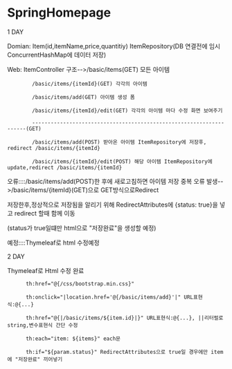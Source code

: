 # SpringHomepage
1 DAY

Domian: Item(id,itemName,price,quantitiy) ItemRepository(DB 연결전에 임시 ConcurrentHashMap에 데이터 저장)  

Web: ItemController
     구조-->/basic/items(GET) 모든 아이템 
     
            /basic/items/{itemId}(GET) 각각의 아이템 
            
            /basic/items/add(GET) 아이템 생성 폼       
            
            /basic/items/{itemId}/edit(GET) 각각의 아이템 마다 수정 화면 보여주기 
            
            --------------------------------------------------------------------(GET)
            
            /basic/items/add(POST) 받아온 아이템 ItemRepository에 저장후, redirect /basic/items/{itemId}
            
            /basic/items/{itemId}/edit(POST) 해당 아이템 ItemRepository에 update,redirect /basic/items/{itemId}

오류::::/basic/items/add(POST)한 후에 새로고침하면 아이템 저장 중복 오류 발생-->/basic/items/{itemId}(GET)으로 GET방식으로Redirect

저장한후,정상적으로 저장됨을 알리기 위해 RedirectAttributes에 {status: true}을 넣고 redirect 할때 함께 이동

(status가 true일떄만 html으로 "저장완료"을 생성할 예정)

예정::::Thymeleaf로 html 수정예정

2 DAY

Thymeleaf로 Html 수정 완료
          <html xmlns:th="http://www.thymeleaf.org">
               
          th:href="@{/css/bootstrap.min.css}"
          
          th:onclick="|location.href='@{/basic/items/add}'|" URL표현식:@{...}
          
          th:href="@{|/basic/items/${item.id}|}" URL표현식:@{...}, ||리터럴로 string,변수표현식 간단 수정
     
          th:each="item: ${items}" each문 
     
          th:if="${param.status}" RedirectAttributes으로 true일 경우에만 item에 "저장완료" 끼어넣기
